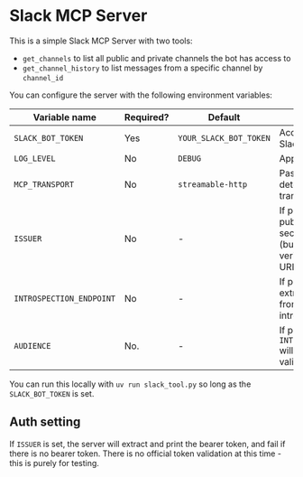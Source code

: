 # Slack MCP Server

This is a simple Slack MCP Server with two tools:

- `get_channels` to list all public and private channels the bot has access to
- `get_channel_history` to list messages from a specific channel by `channel_id`

You can configure the server with the following environment variables:

| Variable name            | Required? | Default                | Description |
| ------------------------ | --------- | ---------------------- | ----------------------------- |
| `SLACK_BOT_TOKEN`        | Yes       | `YOUR_SLACK_BOT_TOKEN` | Access token for the Slack server |
| `LOG_LEVEL`              | No        | `DEBUG`                | Application log level |
| `MCP_TRANSPORT`          | No        | `streamable-http`      | Passed into mcp.run to determine mcp transport |
| `ISSUER`                 | No        | - | If populated, will publish that it is OAuth-secured by this issuer (but no actual verification). Must be URI format |
| `INTROSPECTION_ENDPOINT` | No        | - | If populated, will extract access tokens from requests and introspect them here |
| `AUDIENCE `              | No.       | - | If populated with `INTROSPECTION_ENDPOINT` will perform audience validation |

You can run this locally with `uv run slack_tool.py` so long as the `SLACK_BOT_TOKEN` is set. 

## Auth setting

If `ISSUER` is set, the server will extract and print the bearer token, and fail if there is no bearer token. There is no official token validation at this time - this is purely for testing. 
